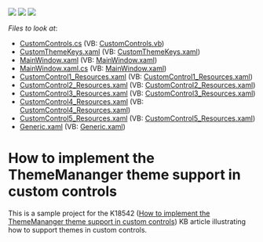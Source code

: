 <!-- default badges list -->
![](https://img.shields.io/endpoint?url=https://codecentral.devexpress.com/api/v1/VersionRange/128642126/14.1.8%2B)
[![](https://img.shields.io/badge/Open_in_DevExpress_Support_Center-FF7200?style=flat-square&logo=DevExpress&logoColor=white)](https://supportcenter.devexpress.com/ticket/details/E3524)
[![](https://img.shields.io/badge/📖_How_to_use_DevExpress_Examples-e9f6fc?style=flat-square)](https://docs.devexpress.com/GeneralInformation/403183)
<!-- default badges end -->
<!-- default file list -->
*Files to look at*:

* [CustomControls.cs](./CS/DXSample/CustomControls.cs) (VB: [CustomControls.vb](./VB/DXSample/CustomControls.vb))
* [CustomThemeKeys.xaml](./CS/DXSample/CustomThemeKeys.xaml) (VB: [CustomThemeKeys.xaml](./VB/DXSample/CustomThemeKeys.xaml))
* [MainWindow.xaml](./CS/DXSample/MainWindow.xaml) (VB: [MainWindow.xaml](./VB/DXSample/MainWindow.xaml))
* [MainWindow.xaml.cs](./CS/DXSample/MainWindow.xaml.cs) (VB: [MainWindow.xaml](./VB/DXSample/MainWindow.xaml))
* [CustomControl1_Resources.xaml](./CS/DXSample/Themes/CustomControl1_Resources.xaml) (VB: [CustomControl1_Resources.xaml](./VB/DXSample/Themes/CustomControl1_Resources.xaml))
* [CustomControl2_Resources.xaml](./CS/DXSample/Themes/CustomControl2_Resources.xaml) (VB: [CustomControl2_Resources.xaml](./VB/DXSample/Themes/CustomControl2_Resources.xaml))
* [CustomControl3_Resources.xaml](./CS/DXSample/Themes/CustomControl3_Resources.xaml) (VB: [CustomControl3_Resources.xaml](./VB/DXSample/Themes/CustomControl3_Resources.xaml))
* [CustomControl4_Resources.xaml](./CS/DXSample/Themes/CustomControl4_Resources.xaml) (VB: [CustomControl4_Resources.xaml](./VB/DXSample/Themes/CustomControl4_Resources.xaml))
* [CustomControl5_Resources.xaml](./CS/DXSample/Themes/CustomControl5_Resources.xaml) (VB: [CustomControl5_Resources.xaml](./VB/DXSample/Themes/CustomControl5_Resources.xaml))
* [Generic.xaml](./CS/DXSample/Themes/Generic.xaml) (VB: [Generic.xaml](./VB/DXSample/Themes/Generic.xaml))
<!-- default file list end -->
# How to implement the ThemeMananger theme support in custom controls


<p>This is a sample project for the K18542 (<a href="https://www.devexpress.com/Support/Center/p/K18542">How to implement the ThemeMananger theme support in custom controls</a>) KB article illustrating how to support themes in custom controls.</p>

<br/>


